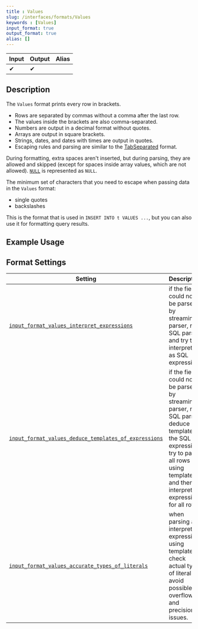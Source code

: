 ```yaml
---
title : Values
slug: /interfaces/formats/Values
keywords : [Values]
input_format: true
output_format: true
alias: []
---
```


| Input | Output | Alias |
|-------|--------|-------|
| ✔     | ✔      |       |

## Description

The `Values` format prints every row in brackets. 

- Rows are separated by commas without a comma after the last row. 
- The values inside the brackets are also comma-separated. 
- Numbers are output in a decimal format without quotes. 
- Arrays are output in square brackets. 
- Strings, dates, and dates with times are output in quotes. 
- Escaping rules and parsing are similar to the [TabSeparated](TabSeparated/TabSeparated.md) format.

During formatting, extra spaces aren't inserted, but during parsing, they are allowed and skipped (except for spaces inside array values, which are not allowed). 
[`NULL`](/sql-reference/syntax.md) is represented as `NULL`.

The minimum set of characters that you need to escape when passing data in the `Values` format: 
- single quotes
- backslashes

This is the format that is used in `INSERT INTO t VALUES ...`, but you can also use it for formatting query results.

## Example Usage

## Format Settings

| Setting                                                                                                                                                     | Description                                                                                                                                                                                   | Default |
|-------------------------------------------------------------------------------------------------------------------------------------------------------------|-----------------------------------------------------------------------------------------------------------------------------------------------------------------------------------------------|---------|
| [`input_format_values_interpret_expressions`](../../operations/settings/settings-formats.md/#input_format_values_interpret_expressions)                     | if the field could not be parsed by streaming parser, run SQL parser and try to interpret it as SQL expression.                                                                               | `true`  |
| [`input_format_values_deduce_templates_of_expressions`](../../operations/settings/settings-formats.md/#input_format_values_deduce_templates_of_expressions) | if the field could not be parsed by streaming parser, run SQL parser, deduce template of the SQL expression, try to parse all rows using template and then interpret expression for all rows. | `true`  |
| [`input_format_values_accurate_types_of_literals`](../../operations/settings/settings-formats.md/#input_format_values_accurate_types_of_literals)           | when parsing and interpreting expressions using template, check actual type of literal to avoid possible overflow and precision issues.                                                       | `true`  |

